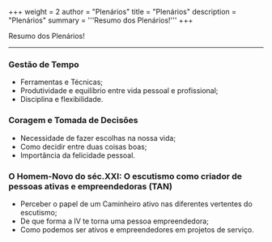 +++
weight = 2
author = "Plenários"
title = "Plenários" 
description = "Plenários" 
summary = '''Resumo dos Plenários!'''
+++

Resumo dos Plenários!

---
<!--more-->

### Gestão de Tempo
- Ferramentas e Técnicas;
- Produtividade e equilíbrio entre vida pessoal e profissional;
- Disciplina e flexibilidade.

### Coragem e Tomada de Decisões
- Necessidade de fazer escolhas na nossa vida;
- Como decidir entre duas coisas boas;
- Importância da felicidade pessoal.

### O Homem-Novo do séc.XXI: O escutismo como criador de pessoas ativas e empreendedoras (TAN)
- Perceber o papel de um Caminheiro ativo nas diferentes vertentes do escutismo;
- De que forma a IV te torna uma pessoa empreendedora;
- Como podemos ser ativos e empreendedores em projetos de serviço.
